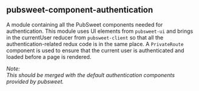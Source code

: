 ## pubsweet-component-authentication  

A module containing all the PubSweet components needed for authentication. This module uses UI elements from `pubsweet-ui` and brings in the currentUser reducer from `pubsweet-client` so that all the authentication-related redux code is in the same place. A `PrivateRoute` component is used to ensure that the current user is authenticated and loaded before a page is rendered.  

*Note:  
This should be merged with the default authentication components provided by pubsweet.*
